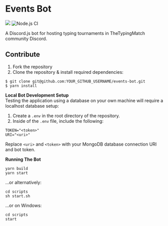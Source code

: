 # Events Bot
![](https://img.shields.io/discord/650827847941881860?style=flat&logo=discord)
![Node.js CI](https://github.com/TheTypingMatch/events-bot/workflows/Node.js%20CI/badge.svg)

A Discord.js bot for hosting typing tournaments in TheTypingMatch community Discord.

## Contribute
1. Fork the repository
2. Clone the repository & install required dependencies:
```
$ git clone git@github.com:YOUR_GITHUB_USERNAME/events-bot.git
$ yarn install
```

**Local Bot Development Setup**
<br>
Testing the application using a database on your own machine will require a localhost database setup:

1. Create a `.env` in the root directory of the repository.
2. Inside of the `.env` file, include the following:
```
TOKEN="<token>"
URI="<uri>"
```
Replace `<uri>` and `<token>` with your MongoDB database connection URI and bot token.

**Running The Bot**
```
yarn build
yarn start
```
...or alternatively:
```
cd scripts
sh start.sh
```
...or on Windows:
```
cd scripts
start
```
